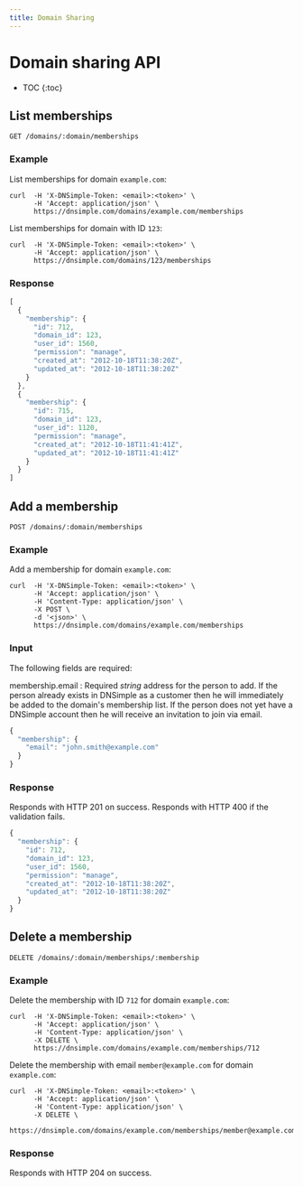 ```yaml
---
title: Domain Sharing
---
```


# Domain sharing API

* TOC
{:toc}


## List memberships

    GET /domains/:domain/memberships

### Example

List memberships for domain `example.com`:

    curl  -H 'X-DNSimple-Token: <email>:<token>' \
          -H 'Accept: application/json' \
          https://dnsimple.com/domains/example.com/memberships

List memberships for domain with ID `123`:

    curl  -H 'X-DNSimple-Token: <email>:<token>' \
          -H 'Accept: application/json' \
          https://dnsimple.com/domains/123/memberships

### Response

~~~ js
[
  {
    "membership": {
      "id": 712,
      "domain_id": 123,
      "user_id": 1560,
      "permission": "manage",
      "created_at": "2012-10-18T11:38:20Z",
      "updated_at": "2012-10-18T11:38:20Z"
    }
  },
  {
    "membership": {
      "id": 715,
      "domain_id": 123,
      "user_id": 1120,
      "permission": "manage",
      "created_at": "2012-10-18T11:41:41Z",
      "updated_at": "2012-10-18T11:41:41Z"
    }
  }
]
~~~


## Add a membership

    POST /domains/:domain/memberships

### Example

Add a membership for domain `example.com`:

    curl  -H 'X-DNSimple-Token: <email>:<token>' \
          -H 'Accept: application/json' \
          -H 'Content-Type: application/json' \
          -X POST \
          -d '<json>' \
          https://dnsimple.com/domains/example.com/memberships

### Input

The following fields are required:

membership.email
: Required _string_ address for the person to add.
  If the person already exists in DNSimple as a customer then he will immediately be added to the domain's membership list.
  If the person does not yet have a DNSimple account then he will receive an invitation to join via email.

~~~ js
{
  "membership": {
    "email": "john.smith@example.com"
  }
}
~~~

### Response

Responds with HTTP 201 on success.
Responds with HTTP 400 if the validation fails.

~~~ js
{
  "membership": {
    "id": 712,
    "domain_id": 123,
    "user_id": 1560,
    "permission": "manage",
    "created_at": "2012-10-18T11:38:20Z",
    "updated_at": "2012-10-18T11:38:20Z"
  }
}
~~~


## Delete a membership

    DELETE /domains/:domain/memberships/:membership

### Example

Delete the membership with ID `712` for domain `example.com`:

    curl  -H 'X-DNSimple-Token: <email>:<token>' \
          -H 'Accept: application/json' \
          -H 'Content-Type: application/json' \
          -X DELETE \
          https://dnsimple.com/domains/example.com/memberships/712

Delete the membership with email `member@example.com` for domain `example.com`:

    curl  -H 'X-DNSimple-Token: <email>:<token>' \
          -H 'Accept: application/json' \
          -H 'Content-Type: application/json' \
          -X DELETE \
          https://dnsimple.com/domains/example.com/memberships/member@example.com

### Response

Responds with HTTP 204 on success.
